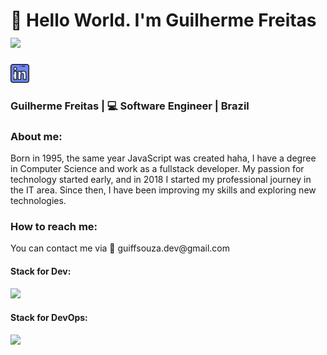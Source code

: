 <div align="left">
  <h1>👋 Hello World. I'm Guilherme Freitas <img src="https://media.giphy.com/media/hvRJCLFzcasrR4ia7z/giphy.gif" width="25px"> </h1>
</div>

<p align='left'>
   <a href="https://www.linkedin.com/in/guilherme-freitas-181335189/"><img height="30" src="https://raw.githubusercontent.com/8bithemant/8bithemant/master/linkedin.png?raw=true"></a>&nbsp;&nbsp;
 </p>
 
<div align="left">
  <h3>Guilherme Freitas | 💻 Software Engineer | Brazil </h3>
</div>

<div align="left">
  <h3> About me: </h3>
  <p> Born in 1995, the same year JavaScript was created haha, I have a degree in Computer Science and work as a fullstack developer. My passion for technology started early, and in 2018 I started my professional journey in the IT area. Since then, I have been improving my skills and exploring new technologies.</p>
</div>

 <h3> How to reach me: </h3>
  You can contact me via 📧 guiffsouza.dev@gmail.com

<div align="left">
 <h4> Stack for Dev: </h4>
  <a href="https://skillicons.dev">
    <img src="https://skillicons.dev/icons?i=ts,nodejs,python,cs" />
  </a>

  <h4> Stack for DevOps: </h4>
  <a href="https://skillicons.dev">
    <img src="https://skillicons.dev/icons?i=aws,googlecloud,linux,docker" />
  </a>
</div>
